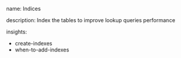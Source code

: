 name: Indices

description: Index the tables to improve lookup queries performance

insights:
  - create-indexes
  - when-to-add-indexes
